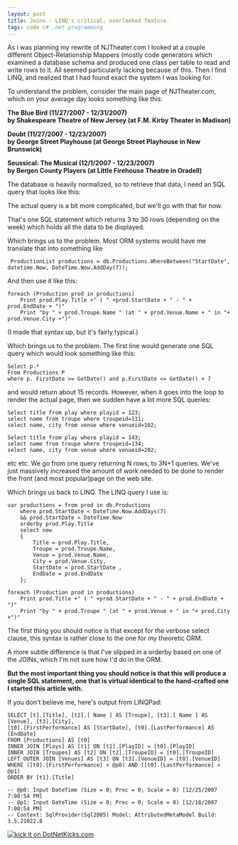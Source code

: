 ```yaml
---
layout: post
title: Joins - LINQ's critical, overlooked feature.
tags: code c# .net programming 
---
```

As i was planning my rewrite of NJTheater.com I looked at a couple different Object-Relationship Mappers (mostly code generators which examined a database schema and produced one class per table to read and write rows to it.  All seemed particularly lacking because of this.  Then I find LINQ, and realized that I had found exact the system I was looking for.

To understand the problem, consider the main page of NJTheater.com, which on your average day looks something like this:

**The Blue Bird (11/27/2007 - 12/31/2007)      
by Shakespeare Theatre of New Jersey (at F.M. Kirby Theater in Madison)**

**Doubt (11/27/2007 - 12/23/2007)      
by George Street Playhouse (at George Street Playhouse in New Brunswick)**

**Seussical: The Musical (12/1/2007 - 12/23/2007)      
by Bergen County Players (at Little Firehouse Theatre in Oradell)**

The database is heavily normalized, so to retrieve that data, I need an SQL query that looks like this: 

<script src="https://gist.github.com/jamescurran/5472612.js">   </script>

The actual query is a bit more complicated, but we'll go with that for now.  

That's one SQL statement which returns 3 to 30 rows (depending on the week) which holds all the data to be displayed.

Which brings us to the problem.  Most ORM systems would have me translate that into something like

     ProductionList productions = db.Productions.WhereBetween("StartDate", datetime.Now, DateTime.Now.AddDay(7));

And then use it like this:

	foreach (Production prod in productions)     
		Print prod.Play.Title +" ( " +prod.StartDate + " - " + prod.EndDate + ")"  
		Print "by " + prod.Troupe.Name " (at " + prod.Venue.Name + " in "+ prod.Venue.City +")"

(I made that syntax up, but it's fairly typical.)

Which brings us to the problem.  The first line would generate one SQL query  which would look something like this:

	Select p.* 
	From Productions P 
	where p. FirstDate >= GetDate() and p.FirstDate <= GetDate() + 7


and would return about 15 records.  However, when it goes into the loop to render the actual page, then we sudden have a lot more SQL queries:

	Select title from play where playid = 123; 
	select name from troupe where troupeid=131; 
	select name, city from venue where venueid=102;

	Select title from play where playid = 143; 
	select name from troupe where troupeid=134; 
	select name, city from venue where venueid=202;

etc etc.  We go from one query returning N rows, to 3N+1 queries.  We've just massively increased the amount of work needed to be done to render the front (and most popular)page on the web site.

Which brings us back to LINQ.    The LINQ query I use is:

	var productions = from prod in db.Productions 
		where prod.StartDate < DateTime.Now.AddDays(7) 
		&& prod.StartDate > DateTime.Now 
		orderby prod.Play.Title 
		select new 
		{ 
			Title = prod.Play.Title, 
			Troupe = prod.Troupe.Name, 
			Venue = prod.Venue.Name, 
			City = prod.Venue.City, 
			StartDate = prod.StartDate , 
			EndDate = prod.EndDate
		};

	foreach (Production prod in productions) 
		Print prod.Title +" ( " +prod.StartDate + " - " + prod.EndDate + ")" 
		Print "by " + prod.Troupe " (at " + prod.Venue + " in "+ prod.City +")"
		
 
 The first thing you should notice is that except for the verbose select clause, this syntax is rather close to the one for my theoretic ORM.
 
 A more subtle difference is that I've slipped in a orderby based on one of the JOINs, which I'm not sure how I'd  do in the ORM.
 
 **But the most important thing you should notice is that this will produce a single SQL statement, one that is virtual identical to the hand-crafted one I started this article with.**
 
 If you don't believe me, here's output from LINQPad:
 
	SELECT [t].[Title], [t2].[ Name ] AS [Troupe], [t3].[ Name ] AS [Venue], [t3].[City], 
	[t0].[FirstPerformance] AS [StartDate], [t0].[LastPerformance] AS [EndDate] 
	FROM [Productions] AS [t0] 
	INNER JOIN [Plays] AS [t1] ON [t1].[PlayID] = [t0].[PlayID] 
	INNER JOIN [Troupes] AS [t2] ON [t2].[TroupeID] = [t0].[TroupeID] 
	LEFT OUTER JOIN [Venues] AS [t3] ON [t3].[VenueID] = [t0].[VenueID] 
	WHERE ([t0].[FirstPerformance] < @p0) AND ([t0].[LastPerformance] > @p1) 
	ORDER BY [t1].[Title] 

	-- @p0: Input DateTime (Size = 0; Prec = 0; Scale = 0) [12/25/2007 7:00:54 PM] 
	-- @p1: Input DateTime (Size = 0; Prec = 0; Scale = 0) [12/18/2007 7:00:54 PM] 
	-- Context: SqlProvider(Sql2005) Model: AttributedMetaModel Build: 3.5.21022.8 
 
 <a href="http://www.dotnetkicks.com/kick/?url=http%3a%2f%2fhonestillusion.com%2fblogs%2fblog_0%2farchive%2f2007%2f12%2f18%2fjoins-linq-s-critical-overlooked-feature.aspx"><img alt="kick it on DotNetKicks.com" src="http://www.dotnetkicks.com/Services/Images/KickItImageGenerator.ashx?url=http%3a%2f%2fhonestillusion.com%2fblogs%2fblog_0%2farchive%2f2007%2f12%2f18%2fjoins-linq-s-critical-overlooked-feature.aspx" border="0" /></a>
